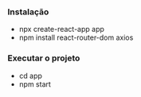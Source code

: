 ### Instalação
- npx create-react-app app
- npm install react-router-dom axios

### Executar o projeto
- cd app
- npm start